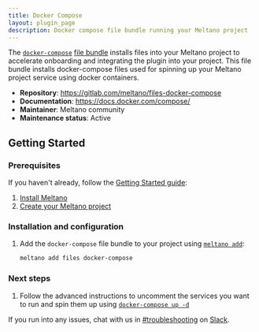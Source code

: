 ```yaml
---
title: Docker Compose
layout: plugin_page
description: Docker compose file bundle running your Meltano project
---
```


The [`docker-compose`](https://docs.docker.com/compose/) [file bundle](https://docs.meltano.com/concepts/plugins#file-bundles) installs files into your Meltano project to accelerate onboarding and integrating the plugin into your project.
This file bundle installs docker-compose files used for spinning up your Meltano project service using docker containers.


- **Repository**: <https://gitlab.com/meltano/files-docker-compose>
- **Documentation**: <https://docs.docker.com/compose/>
- **Maintainer**: Meltano community
- **Maintenance status**: Active

## Getting Started

### Prerequisites

If you haven't already, follow the [Getting Started guide](https://docs.meltano.com/getting-started.html):

1. [Install Meltano](https://docs.meltano.com/getting-started.html#install-meltano)
1. [Create your Meltano project](https://docs.meltano.com/getting-started.html#create-your-meltano-project)

### Installation and configuration

1. Add the `docker-compose` file bundle to your project using [`meltano add`](https://docs.meltano.com/command-line-interface.html#add):

    ```bash
    meltano add files docker-compose
    ```

### Next steps

1. Follow the advanced instructions to uncomment the services you want to run and spin them up using [`docker-compose up -d`](https://gitlab.com/meltano/files-docker-compose/-/blob/master/bundle/README.md)

If you run into any issues, chat with us in [#troubleshooting](https://meltano.slack.com/archives/C01TCRBBJD7) on [Slack](https://meltano.com/slack).
